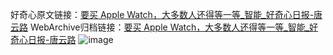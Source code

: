好奇心原文链接：[要买 Apple Watch，大多数人还得等一等_智能_好奇心日报-唐云路](https://www.qdaily.com/articles/7704.html)
WebArchive归档链接：[要买 Apple Watch，大多数人还得等一等_智能_好奇心日报-唐云路](http://web.archive.org/web/20170808074405/http://www.qdaily.com:80/articles/7704.html)
![image](http://ww3.sinaimg.cn/large/007d5XDply1g3x0n200scj30u03it7wh)